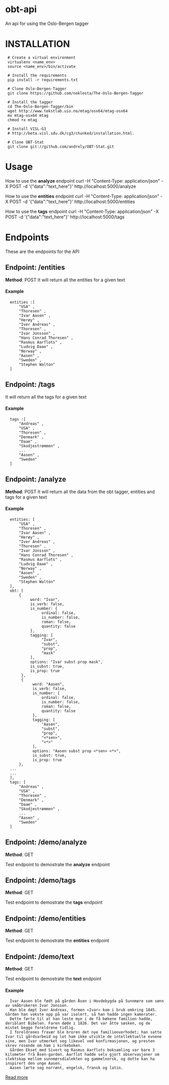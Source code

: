 # obt-api
An api for using the Oslo-Bergen tagger


# INSTALLATION
     # Create a virtual environment
     virtualenv <name_env>
     source <name_env>/bin/activate
     
     # Install the requirements
     pip install -r requirements.txt
     
     # Clone Oslo-Bergen-Tagger
     git clone https://github.com/noklesta/The-Oslo-Bergen-Tagger
     
     # Install the tagger
     cd The-Oslo-Bergen-Tagger/bin
     wget http://www.tekstlab.uio.no/mtag/osx64/mtag-osx64
     mv mtag-osx64 mtag
     chmod +x mtag
     
     # Install VISL-G3 
     # http://beta.visl.sdu.dk/cg3/chunked/installation.html.
     
     # Clone OBT-Stat
     git clone git://github.com/andrely/OBT-Stat.git
  
# Usage
How to use the **analyze** endpoint
      curl -H "Content-Type: application/json" -X POST -d '{"data":"text_here"}' http://localhost:5000/analyze

How to use the **entities** endpoint
      curl -H "Content-Type: application/json" -X POST -d '{"data":"text_here"}' http://localhost:5000/entities

How to use the **tags** endpoint
      curl -H "Content-Type: application/json" -X POST -d '{"data":"text_here"}' http://localhost:5000/tags


# Endpoints
These are the endpoints for the API

## Endpoint: /entities
**Method**: POST
It will return all the entities for a given text

#### Example 
      entities :[
          "USA" ,
          "Thoresen" ,
          "Ivar Aasen" ,
          "Herøy" ,
          "Iver Andreas" ,
          "Thoresen" ,
          "Ivar Jonsson" ,
          "Hans Conrad Thoresen" ,
          "Rasmus Aarflots" ,
          "Ludvig Daae" ,
          "Norway" ,
          "Aasen" ,
          "Sweden" ,
          "Stephen Walton" 
      ]

## Endpoint: /tags
It will return all the tags for a given text

#### Example 
      tags :[
          "Andreas" ,
          "USA" ,
          "Thoresen" ,
          "Denmark" ,
          "Daae" ,
          "Skodjestrømmen" ,
          ...
          "Aasen" ,
          "Sweden" 
      ]

## Endpoint: /analyze
**Method**: POST
It will return all the data from the obt tagger, entities and tags for a given text

#### Example

      entities: [
          "USA" ,
          "Thoresen" ,
          "Ivar Aasen" ,
          "Herøy" ,
          "Iver Andreas" ,
          "Thoresen" ,
          "Ivar Jonsson" ,
          "Hans Conrad Thoresen" ,
          "Rasmus Aarflots" ,
          "Ludvig Daae" ,
          "Norway" ,
          "Aasen" ,
          "Sweden" ,
          "Stephen Walton"
      ],
      obt: [
          {               
               word: "Ivar",
               is_verb: false,
               is_number: {
                    ordinal: false,
                    is_number: false,
                    roman: false,
                    quantity: false
               },
               tagging: [
                    "Ivar",
                    "subst",
                    "prop",
                    "mask"
               ],
               options: "Ivar subst prop mask",
               is_subst: true,
               is_prop: true
           },
           {
                word: "Aasen",
                is_verb: false,
                is_number: {
                    ordinal: false,
                    is_number: false,
                    roman: false,
                    quantity: false
                },
                tagging: [
                    "Aasen",
                    "subst",
                    "prop",
                    "<*sen>",
                    "<*>"
                ],
                options: "Aasen subst prop <*sen> <*>",
                is_subst: true,
                is_prop: true
          },
      ...
      ...
      ],
      tags: [
          "Andreas" ,
          "USA" ,
          "Thoresen" ,
          "Denmark" ,
          "Daae" ,
          "Skodjestrømmen" ,
          ...
          "Aasen" ,
          "Sweden" 
      ]
      
## Endpoint: /demo/analyze
**Method**: GET

Test endpoint to demostrate the **analyze** endpoint


## Endpoint: /demo/tags
**Method**: GET

Test endpoint to demostrate the **tags** endpoint


## Endpoint: /demo/entities
**Method**: GET

Test endpoint to demostrate the **entities** endpoint

## Endpoint: /demo/text
**Method**: GET

Test endpoint to demostrate the **text** endpoint

#### Example
      Ivar Aasen ble født på gården Åsen i Hovdebygda på Sunnmøre som sønn av småbrukeren Ivar Jonsson. 
      Han ble døpt Iver Andreas, formen «Ivar» kom i bruk omkring 1845. Gården han vokste opp på var isolert, så han hadde ingen kamerater. 
      Dette førte til at han leste mye i de få bøkene familien hadde, deriblant Bibelen. Faren døde i 1826. Det var åtte søsken, og de mistet begge foreldrene tidlig. 
      I foreldrenes fravær ble broren det nye familieoverhodet; han satte Ivar til gårdsarbeid og lot ham ikke utvikle de intellektuelle evnene sine, men Ivar utmerket seg likevel ved konfirmasjonen, og presten skrev rosende om ham i kirkeboken.
      Gården Ekset med Sivert og Rasmus Aarflots boksamling var bare 3 kilometer frå Åsen-garden. Aarflot hadde selv gjort observasjoner om slektskap mellom sunnmørsdialekten og gammelnorsk, og dette kan ha inspirert den unge Aasen. 
      Aasen lærte seg norrønt, engelsk, fransk og latin.

[Read more](https://github.com/domenicosolazzo/obt-api/blob/master/TEXTFILE)
